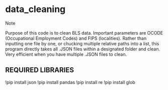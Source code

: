 # data_cleaning
> [!NOTE]
Purpose of this code is to clean BLS data. Important parameters are OCODE (Occupational Employment Codes) and FIPS (localities). 
Rather than inputting one file by one, or chucking multiple relative paths into a list, this program directly takes all .JSON files within a designated folder and clean.
Very efficient when you have multiple .JSON files to clean.

## REQUIRED LIBRARIES
!pip install json
!pip install pandas
!pip install re
!pip install glob
